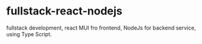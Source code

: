 # fullstack-react-nodejs
fullstack development, react MUI fro frontend, NodeJs for backend service, using Type Script.
